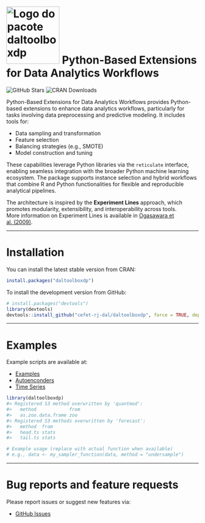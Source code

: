 
<!-- README.md is generated from README.Rmd. Please edit that file -->

# <img src='https://raw.githubusercontent.com/cefet-rj-dal/daltoolboxdp/master/inst/logo.png' alt='Logo do pacote daltoolboxdp' align='centre' height='150' width='139'/> Python-Based Extensions for Data Analytics Workflows

<!-- badges: start -->

![GitHub
Stars](https://img.shields.io/github/stars/cefet-rj-dal/daltoolboxdp?logo=Github)
![CRAN Downloads](https://cranlogs.r-pkg.org/badges/daltoolboxdp)
<!-- badges: end -->

Python-Based Extensions for Data Analytics Workflows provides
Python-based extensions to enhance data analytics workflows,
particularly for tasks involving data preprocessing and predictive
modeling. It includes tools for:

- Data sampling and transformation  
- Feature selection  
- Balancing strategies (e.g., SMOTE)  
- Model construction and tuning

These capabilities leverage Python libraries via the `reticulate`
interface, enabling seamless integration with the broader Python machine
learning ecosystem. The package supports instance selection and hybrid
workflows that combine R and Python functionalities for flexible and
reproducible analytical pipelines.

The architecture is inspired by the **Experiment Lines** approach, which
promotes modularity, extensibility, and interoperability across tools.  
More information on Experiment Lines is available in [Ogasawara et
al. (2009)](https://doi.org/10.1007/978-3-642-02279-1_20).

------------------------------------------------------------------------

# Installation

You can install the latest stable version from CRAN:

``` r
install.packages("daltoolboxdp")
```

To install the development version from GitHub:

``` r
# install.packages("devtools")
library(devtools)
devtools::install_github("cefet-rj-dal/daltoolboxdp", force = TRUE, dependencies = FALSE, upgrade = "never")
```

------------------------------------------------------------------------

# Examples

Example scripts are available at:

- [Examples](https://github.com/cefet-rj-dal/daltoolboxdp/tree/main/examples)
- [Autoenconders](https://github.com/cefet-rj-dal/daltoolboxdp/tree/main/autoencoder)
- [Time
  Series](https://github.com/cefet-rj-dal/daltoolboxdp/tree/main/timeseries)

``` r
library(daltoolboxdp)
#> Registered S3 method overwritten by 'quantmod':
#>   method            from
#>   as.zoo.data.frame zoo
#> Registered S3 methods overwritten by 'forecast':
#>   method  from 
#>   head.ts stats
#>   tail.ts stats

# Example usage (replace with actual function when available)
# e.g., data <- my_sampler_function(data, method = "undersample")
```

------------------------------------------------------------------------

# Bug reports and feature requests

Please report issues or suggest new features via:

- [GitHub Issues](https://github.com/cefet-rj-dal/daltoolboxdp/issues)
